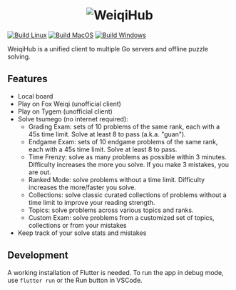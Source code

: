 <h1 align="center">
  <picture>
    <source media="(prefers-color-scheme: dark)" srcset="https://github.com/ale64bit/WeiqiHub/blob/main/doc/header_dark.png">
    <img alt="WeiqiHub" src="./doc/header_light.png">
  </picture>
</h1>

[![Build Linux](https://github.com/ale64bit/WeiqiHub/actions/workflows/build_linux.yaml/badge.svg)](https://github.com/ale64bit/WeiqiHub/actions/workflows/build_linux.yaml)
[![Build MacOS](https://github.com/ale64bit/WeiqiHub/actions/workflows/build_macos.yaml/badge.svg)](https://github.com/ale64bit/WeiqiHub/actions/workflows/build_macos.yaml)
[![Build Windows](https://github.com/ale64bit/WeiqiHub/actions/workflows/build_windows.yaml/badge.svg)](https://github.com/ale64bit/WeiqiHub/actions/workflows/build_windows.yaml)

WeiqiHub is a unified client to multiple Go servers and offline puzzle solving.

## Features
- Local board
- Play on Fox Weiqi (unofficial client)
- Play on Tygem (unofficial client)
- Solve tsumego (no internet required):
  * Grading Exam: sets of 10 problems of the same rank, each with a 45s time limit. Solve at least 8 to pass (a.k.a. "guan").
  * Endgame Exam: sets of 10 endgame problems of the same rank, each with a 45s time limit. Solve at least 8 to pass.
  * Time Frenzy: solve as many problems as possible within 3 minutes. Difficulty increases the more you solve. If you make 3 mistakes, you are out.
  * Ranked Mode: solve problems without a time limit. Difficulty increases the more/faster you solve.
  * Collections: solve classic curated collections of problems without a time limit to improve your reading strength.
  * Topics: solve problems across various topics and ranks.
  * Custom Exam: solve problems from a customized set of topics, collections or from your mistakes
- Keep track of your solve stats and mistakes

## Development

A working installation of Flutter is needed. To run the app in debug mode, use `flutter run` or the Run button in VSCode.